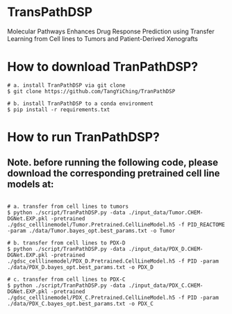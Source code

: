 # TransPathDSP
Molecular Pathways Enhances Drug Response Prediction using Transfer Learning from Cell lines to Tumors and Patient-Derived Xenografts


# How to download TranPathDSP?

```{python}
# a. install TranPathDSP via git clone
$ git clone https://github.com/TangYiChing/TranPathDSP

# b. install TranPathDSP to a conda environment 
$ pip install -r requirements.txt
```

# How to run TranPathDSP?

## Note. before running the following code, please download the corresponding pretrained cell line models at:

```{python}

# a. transfer from cell lines to tumors
$ python ./script/TranPathDSP.py -data ./input_data/Tumor.CHEM-DGNet.EXP.pkl -pretrained ./gdsc_celllinemodel/Tumor.Pretrained.CellLineModel.h5 -f PID_REACTOME -param ./data/Tumor.bayes_opt.best_params.txt -o Tumor

# b. transfer from cell lines to PDX-D 
$ python ./script/TranPathDSP.py -data ./input_data/PDX_D.CHEM-DGNet.EXP.pkl -pretrained ./gdsc_celllinemodel/PDX_D.Pretrained.CellLineModel.h5 -f PID -param ./data/PDX_D.bayes_opt.best_params.txt -o PDX_D

# c. transfer from cell lines to PDX-C
$ python ./script/TranPathDSP.py -data ./input_data/PDX_C.CHEM-DGNet.EXP.pkl -pretrained ./gdsc_celllinemodel/PDX_C.Pretrained.CellLineModel.h5 -f PID -param ./data/PDX_C.bayes_opt.best_params.txt -o PDX_C
```
